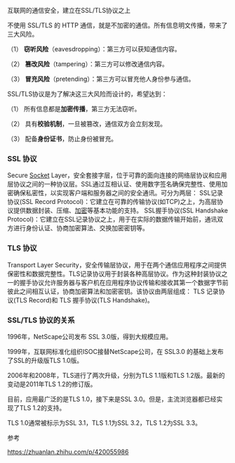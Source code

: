 互联网的通信安全，建立在SSL/TLS协议之上

不使用 SSL/TLS 的 HTTP 通信，就是不加密的通信。所有信息明文传播，带来了三大风险。

（1） **窃听风险**（eavesdropping）：第三方可以获知通信内容。

（2） **篡改风险**（tampering）：第三方可以修改通信内容。

（3） **冒充风险**（pretending）：第三方可以冒充他人身份参与通信。



SSL/TLS协议是为了解决这三大风险而设计的，希望达到：

（1） 所有信息都是**加密传播**，第三方无法窃听。

（2） 具有**校验机制**，一旦被篡改，通信双方会立刻发现。

（3） 配备**身份证书**，防止身份被冒充。

### SSL 协议

Secure [Socket](https://so.csdn.net/so/search?q=Socket&spm=1001.2101.3001.7020) Layer，安全套接字层，位于可靠的面向连接的网络层协议和应用层协议之间的一种协议层。SSL通过互相认证、使用数字签名确保完整性、使用加密确保私密性，以实现客户端和服务器之间的安全通讯。可分为两层： SSL记录协议(SSL Record Protocol)：它建立在可靠的传输协议(如TCP)之上，为高层协议提供数据封装、压缩、[加密](https://so.csdn.net/so/search?q=加密&spm=1001.2101.3001.7020)等基本功能的支持。 SSL握手协议(SSL Handshake Protocol)：它建立在SSL记录协议之上，用于在实际的数据传输开始前，通讯双方进行身份认证、协商加密算法、交换加密密钥等。

### TLS 协议　

Transport Layer Security，安全传输层协议，用于在两个通信应用程序之间提供保密性和数据完整性。TLS记录协议用于封装各种高层协议。作为这种封装协议之一的握手协议允许服务器与客户机在应用程序协议传输和接收其第一个数据字节前彼此之间相互认证，协商加密算法和加密密钥。该协议由两层组成： TLS 记录协议(TLS Record)和 TLS 握手协议(TLS Handshake)。

### SSL/TLS 协议的关系

1996年，NetScape公司发布 SSL 3.0版，得到大规模应用。

1999年，互联网标准化组织ISOC接替NetScape公司，在 SSL3.0 的基础上发布了SSL的升级版TLS 1.0版。

2006年和2008年，TLS进行了两次升级，分别为TLS 1.1版和TLS 1.2版。最新的变动是2011年TLS 1.2的修订版。

目前，应用最广泛的是TLS 1.0，接下来是SSL 3.0。但是，主流浏览器都已经实现了TLS 1.2的支持。

TLS 1.0通常被标示为SSL 3.1，TLS 1.1为SSL 3.2，TLS 1.2为SSL 3.3。



参考

https://zhuanlan.zhihu.com/p/420055986